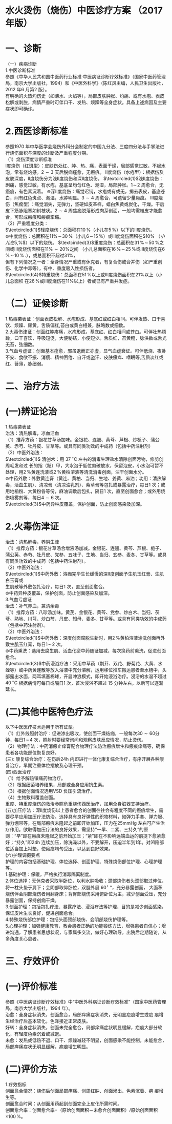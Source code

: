 # 水火烫伤（烧伤）中医诊疗方案 （2017 年版）  
# 一、诊断  
（一）疾病诊断  
1.中医诊断标准  
参照《中华人民共和国中医药行业标准·中医病证诊断疗效标准》（国家中医药管理局，南京大学出版社，1994）和《中医外科学》（陈红风主编，人民卫生出版社，2012 年6 月第2 版）。  
有明确的火热灼伤史（如沸水、火焰等），局部皮肤肿胀、灼痛、或有水疱、表皮松解或剥脱，病情严重时可伴口干、发热、烦躁等全身症状。具备上述病因及主要症状即可确诊。  
# 2.西医诊断标准  
参照1970 年中华医学会烧伤外科分会制定的中国九分法、三度四分法与手掌法进行烧伤面积与深度的诊断及严重程度分期。  
（1）烧伤深度诊断标准  
Ⅰ度烧伤（红斑型）：皮肤伤处红、肿、热、痛，表面干燥，局部感觉过敏，不起水泡，常有烧灼感。$2{\sim}3$ 天后脱痂痊愈，无瘢痕。 Ⅱ度烧伤（水疱型）：根据伤及皮肤深度，Ⅱ度烧伤分为浅Ⅱ度烧伤和深Ⅱ度烧伤。 $\textcircled{1}$浅Ⅱ度烧伤：剧痛，感觉过敏，有水疱，基底呈均匀红色、潮湿，局部肿胀。$1\!\sim\!2$ 周愈合，无瘢痕，有色素沉着。 $\circledcirc$深Ⅱ度烧伤：痛觉迟钝，水疱或有或无，揭去表皮，基底苍白，间有红色斑点、潮湿，水肿明显。$3{\sim}4$ 周愈合，可遗留少量瘢痕。 Ⅲ度烧伤（焦痂型）：痛觉消失，无弹力，坚硬如皮革样，蜡白焦黄或炭化，干燥。干后皮下筋脉阻塞如树枝状。$2{\sim}4$ 周焦痂脱落形成肉芽创面，一般均需植皮才能愈合，可形成瘢痕和瘢痕挛缩。  
（2）严重程度分类：  
$\textcircled{1}$轻度烧伤：总面积在$10\,\%$（小儿在$5\,\%$）以下的Ⅱ度烧伤。  
$\circledcirc$中度烧伤：总面积在$11\%\!\sim\!30\,\%$（小儿$6\!\sim\!15\,\%$）或Ⅲ度烧伤面积在$10\%
$（小儿在$5\,\%$）以下的烧伤。 $\textcircled{3}$重度烧伤：总面积在$31\,\%\!\sim\!50\,\%$之间或Ⅲ度烧伤面积在$11\%{\sim}20\%$之间 
（小儿总面积在$16\,\%\!\sim\!25\,\%$或Ⅲ度烧伤在$6\,\%\!\sim\!10\,\%\,.$），或总面积不超过$31\%$，  
但有下列情况之一者：全身情况严重或有休克者，有复合伤或合并伤（如严重创伤、化学中毒等），有中、重度吸入性损伤者。  
$\textcircled{4}$特重烧伤：总面积在$51\,\%$以上或Ⅲ度烧伤面积在$21\%$以上（小儿总面积 在$26\,\%$或Ⅲ度烧伤在$11\%$以上）者或已有严重并发症。  
# （二）证候诊断  
1.热毒袭表证：创面表皮松解、水疱形成、基底红或红白相间。可伴发热、口干喜饮、烦躁、尿黄。舌质偏红,苔白或黄白相兼，脉略数或细数。  
2.火毒伤津证：创面红肿疼痛，水疱形成，基底红、红白相间或苍白。可伴壮热烦躁，口干喜饮，呼吸短促，大便秘结，小便短少。舌质红，苔黄糙，脉洪数或舌光无苔，弦细数。  
3.气血亏虚证：创面基本痊愈，邪虽退而正亦虚，显气血虚衰证。可伴低烧、夜卧不安、食欲不振、消瘦、精神困倦、自汗或盗汗、皮肤瘙痒、嗜眠等,舌质淡红或红、苔薄，脉细弱。  
# 二、治疗方法  
# (一)辨证论治  
1.热毒袭表证  
治法：清热解毒，凉血活血  
（1）推荐方药：银花甘草汤加味。金银花、连翘、黄芩、芦根、炒栀子、蒲公英、赤芍、牡丹皮、甘草等。或具有同类功效的中成药（包括中药注射剂）  
（2）中医外治法：  
$\textcircled{1}$ 清创术：用 $37\,^{\circ}\mathrm{C}$ 左右的消毒生理盐水清除创面污物，修剪创周毛发和过 长的指（趾）甲，大水泡于低位剪破放水，保留泡皮，小水泡可暂不处理，用$2\,\%$黄连洗液或$2\,\%$黄柏溶液等清洗消毒创面，沾干创面水分。  
$\circledcirc$中药外敷：外敷黄连膏（黄连、黄柏、当归、生地、姜黄、麻油；功用：清热解毒，活血生肌）、清凉膏（清凉油乳剂）、紫草膏等包扎或暴露治疗，每日1 次；或用地榆粉、大黄粉各等份，麻油调敷后包扎，隔日1 次，直至创面愈合；或外用烧伤喷雾剂等，每日$4{\sim}6$ 次。  
$\textcircled{3}$中药异种皮覆盖，保护创面，防止创面感染及加深。  
# 2.火毒伤津证  
治法：清热解毒，养阴生津  
（1）推荐方药：银花甘草汤合增液汤加减。金银花、连翘、黄芩、芦根、栀子、蒲公英、赤芍、牡丹皮、党参、五味子、生地、当归、玄参、麦冬、甘草等。或具有同类功效的中成药（包括中药注射剂）。  
（2）中医外治法：  
$\textcircled{1}$中药外敷：溶痂完毕生长缓慢的深Ⅱ度创面予生肌玉红膏、生肌白玉膏或  
生肌散等外敷包扎治疗，每日1 次，直至创面愈合。  
$\circledcirc$中药异种皮覆盖，保护创面，防止创面感染及加深。  
3.气血亏虚证  
治法：补气养血，兼清余毒  
（1）推荐方药：八珍汤加味。黄芪、金银花、黄芩、党参、炒白术、当归、茯苓、熟地、川芎、炒白芍、丹皮、知母、麦冬、甘草等。或具有同类功效的中成药（包括中药注射剂）。  
（2）中医外治法：  
$\textcircled{1}$中药外敷：深度创面腐脱生新时，用$2\,\%$黄柏溶液涂洗创面再外敷生肌玉红膏，每日$1\!\sim\!2$ 次。  
$\circledcirc$中药熏洗：选用去腐生肌、活血化瘀中药随证加减，每次换药前熏洗，促进创面愈合。  
$\textcircled{3}$中药浸浴疗法：采用中草药（荆芥、双花、野菊花、大黄、水蛭等）或中药黄连散等放入浴液中充分溶解，运用移位推车搬运患者至水槽中，头部露出水面，两耳填塞棉球，开启冲浪模式，即开始浸浴治疗。浸浴的水温不超过 $40\,^{\circ}\mathrm{C}$ 根据病情可每日或隔日1 次，首次浸浴不超过 15 分钟左右，以后可以逐渐延长。  
# (二)其他中医特色疗法  
以下中医医疗技术适用于所有证型。  
（1）红外线照射治疗：促进渗出吸收，使创面干燥结痂，一般每次$30{\sim}60$分钟，每日$1\!\sim\!4$ 次，照射时要经常询问和观察皮肤反应情况，防止烫伤。  
（2）物理疗法：中药消瘢止痒膏配合物理疗法防治瘢痕增生和瘢痕痒痛等，确保患者各功能部位恢复良好。  
(三): 康复综合治疗：在伤后24h 内即进行一体化康复综合治疗，有序开展各种康复治疗，早期注重体位摆放及心理干预。  
(四)西医治疗  
（1）给予解热镇痛药物治疗。  
（2）根据细菌培养结果，局部或全身应用抗生素。  
（3）根据创面情况选用VSD 负压引流治疗。  
（4）生物敷料覆盖创面。  
重度、特重度烧伤的救治参照危重烧伤西医治疗，加用全身脏器支持治疗。  
(五)加压疗法：深Ⅱ度烧伤以上患者愈合的创面往往会有程度不同的瘢痕增生，需要尽早应用加压疗法防治。选择具有良好弹性的织物材料，如弹力手套、弹力服、弹力绷带等，在局部瘢痕未隆起之前即开始加压，压力在25mmHg 左右可产生治疗作用。欲取得加压疗法的良好效果，需坚持“一早、二紧、三持久”的原则：“早”即在瘢痕未隆起之前开始加压；“紧”即在不影响远端血运的前提下愈紧愈好；“持久”即24h 连续加压，除洗澡以外，不要解开，压迫半年到1年。对凹陷部位适当加上衬垫，使瘢痕均匀受压，以达到良好效果。  
(六)护理调摄要点  
护理的内容包括基础护理、体位选择、创面护理、特殊烧伤部位护理、心理护理等。  
1.基础护理：保暖，严格执行消毒隔离制度。  
2.体位选择：无休克者采取半卧位，以利水肿吸收；颈部烧伤者头颈部取过伸位，将一枕头垫于肩下；会阴部取仰卧位，双腿外展 $60^{\circ}$ °，充分暴露创面， 大面积烧伤伴会阴部烧伤者用翻身床；背臀部烧伤采用俯卧位为主，减少创面受压，充分暴露创面，保持创痂干燥。  
3.创面护理：包括包扎疗法、暴露疗法、浸浴疗法等护理，目的是减少创面感染，保证皮片生长良好，促进创面愈合。  
4.特殊烧伤部位护理：包括头面颈部烧伤、会阴部烧伤护理等。  
5.心理护理：加强健康教育，教会患者正确的功能锻炼方法，增强患者自信心；增进沟通，了解患者思想状况，与家属多交流，做好心理疏导，出院后定期随访，从多角度关心患者。  
# 三、疗效评价  
# (一)评价标准  
参照《中医病证诊断疗效标准》中“中医外科病证诊断疗效标准”（国家中医药管理局，南京大学出版社，1994 年）。  
治愈：全身症状消失，创面愈合，局部痒痛症状消失，无明显疤痕增生或疤 痕增生经治疗后基本软化，色泽接近正常皮肤。  
好转：全身症状消失，创面未完全愈合，局部痒痛症状明显缓解，疤痕大部分软化，有轻度色素沉着或减退。  
未愈：发热或低热不退、口干、烦躁减轻不明显，创面感染不能控制，未能愈合，局部痒痛症状无明显缓解，疤痕增生明显。  
# (二)评价方法  
1.疗效指标  
创面愈合情况：烧伤后创面局部痒痛、创周红肿、创面渗出、色素沉着、疤 痕增生等。  
创面愈合时间：从创面用药起到创面完全上皮化所需时间。  
创面愈合率：创面愈合率$=$（原始创面面积－未愈合创面面积）/原始创面面积$\times100\,\%$。  